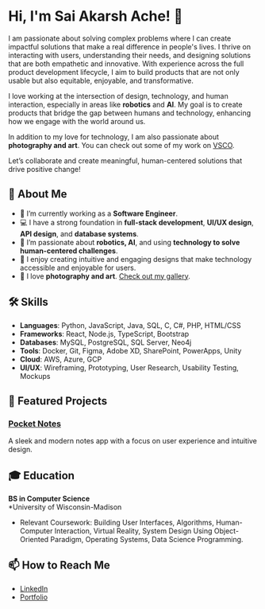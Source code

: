 # Hi, I'm Sai Akarsh Ache! 👋

I am passionate about solving complex problems where I can create impactful solutions that make a real difference in people's lives. I thrive on interacting with users, understanding their needs, and designing solutions that are both empathetic and innovative. With experience across the full product development lifecycle, I aim to build products that are not only usable but also equitable, enjoyable, and transformative.

I love working at the intersection of design, technology, and human interaction, especially in areas like **robotics** and **AI**. My goal is to create products that bridge the gap between humans and technology, enhancing how we engage with the world around us.

In addition to my love for technology, I am also passionate about **photography and art**. You can check out some of my work on [VSCO](https://vsco.co/akarshache/gallery).

Let’s collaborate and create meaningful, human-centered solutions that drive positive change!

## 🌟 About Me
- 🔭 I’m currently working as a **Software Engineer**.
- 💻 I have a strong foundation in **full-stack development**, **UI/UX design**, **API design**, and **database systems**.
- 🌱 I’m passionate about **robotics, AI**, and using **technology to solve human-centered challenges**.
- 🎨 I enjoy creating intuitive and engaging designs that make technology accessible and enjoyable for users.
- 📸 I love **photography and art**. [Check out my gallery](https://vsco.co/akarshache/gallery).

## 🛠 Skills
- **Languages**: Python, JavaScript, Java, SQL, C, C#, PHP, HTML/CSS
- **Frameworks**: React, Node.js, TypeScript, Bootstrap
- **Databases**: MySQL, PostgreSQL, SQL Server, Neo4j
- **Tools**: Docker, Git, Figma, Adobe XD, SharePoint, PowerApps, Unity
- **Cloud**: AWS, Azure, GCP
- **UI/UX**: Wireframing, Prototyping, User Research, Usability Testing, Mockups

## 🚀 Featured Projects
### [Pocket Notes](https://github.com/akarsh27/Pocket-Notes)
A sleek and modern notes app with a focus on user experience and intuitive design.

## 🎓 Education
**BS in Computer Science**  
*University of Wisconsin-Madison  
- Relevant Coursework: Building User Interfaces, Algorithms, Human-Computer Interaction, Virtual Reality, System Design Using Object-Oriented Paradigm, Operating Systems, Data Science Programming.

## 📫 How to Reach Me
- [LinkedIn](https://www.linkedin.com/in/sai-akarsh-ache/)
- [Portfolio](https://akarsh27.github.io)

<!--
**akarsh27/akarsh27** is a ✨ _special_ ✨ repository because its `README.md` (this file) appears on your GitHub profile.

Here are some ideas to get you started:

- 🔭 I’m currently working on ...
- 🌱 I’m currently learning ...
- 👯 I’m looking to collaborate on ...
- 🤔 I’m looking for help with ...
- 💬 Ask me about ...
- 📫 How to reach me: ...
- 😄 Pronouns: ...
- ⚡ Fun fact: ...
-->
